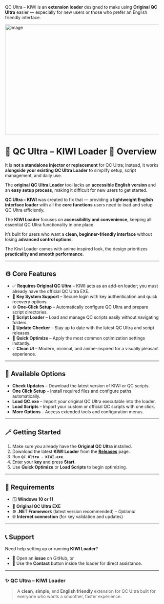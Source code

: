 QC Ultra – KIWI is an **extension loader** designed to make using **Original QC Ultra** easier — especially for new users or those who prefer an English friendly interface.  

<img width="993" height="360" alt="image" src="https://github.com/user-attachments/assets/69e13d10-a3b0-41b2-9811-e7ca91e38648" />


# 🚀 QC Ultra – KIWI Loader 🌟 Overview

It is **not a standalone injector or replacement** for QC Ultra; instead, it works **alongside your existing QC Ultra Loader** to simplify setup, script management, and daily use.

The **original QC Ultra Loader** tool lacks an **accessible English version** and an **easy setup process**, making it difficult for new users to get started.  

**QC Ultra – KIWI** was created to fix that — providing a **lightweight English interface loader** with all the **core functions** users need to load and setup QC Ultra efficiently.

The **KIWI Loader** focuses on **accessibility and convenience**, keeping all essential QC Ultra functionality in one place.  

It’s built for users who want a **clean, beginner-friendly interface** without losing **advanced control options**.

The Kiwi Loader comes with anime inspired look, the design prioritizes **practicality and smooth performance**.

---

## ⚙️ Core Features

- ✅ **Requires Original QC Ultra** – KIWI acts as an add-on loader; you must already have the official QC Ultra EXE.  
- 🔑 **Key System Support** – Secure login with key authentication and quick recovery options.  
- ⚙️ **One-Click Setup** – Automatically configure QC Ultra and prepare script directories.  
- 📂 **Script Loader** – Load and manage QC scripts easily without navigating folders.  
- 🔄 **Update Checker** – Stay up to date with the latest QC Ultra and script releases.  
- 🚀 **Quick Optimize** – Apply the most common optimization settings instantly.  
- 💡 **Clean UI** – Modern, minimal, and anime-inspired for a visually pleasant experience.

---

## 🧩 Available Options

- **Check Updates** – Download the latest version of KIWI or QC scripts.  
- **One Click Setup** – Install required files and configure paths automatically.  
- **Load QC.exe** – Import your original QC Ultra executable into the loader.  
- **Load Scripts** – Import your custom or official QC scripts with one click.  
- **More Options** – Access extended tools and configuration menus.

---


## 🪄 Getting Started

1. Make sure you already have the **Original QC Ultra** installed.  
2. Download the latest **KIWI Loader** from the **[Releases](https://github.com/charlotte-zee/qc-ultra-kiwi/releases/tag/qc-ultra)** page.  
3. Run **`QC Ultra - KIWI.exe`**.  
4. Enter your **key** and press **Start**.  
5. Use **Quick Optimize** or **Load Scripts** to begin optimizing.

---

## 🧰 Requirements

- 🪟 **Windows 10 or 11**  
- 💾 **Original QC Ultra EXE**  
- ⚙️ **.NET Framework** (latest version recommended) – *Optional*  
- 🌐 **Internet connection** (for key validation and updates)

---

## 📞 Support

Need help setting up or running **KIWI Loader**?  
- 🧭 Open an **issue** on GitHub, or  
- 💬 Use the **Contact** button inside the loader for direct assistance.

---

### ✨ QC Ultra – KIWI Loader

> A **clean**, **simple**, and **English friendly** extension for QC Ultra built for everyone who wants a smoother, faster experience.
